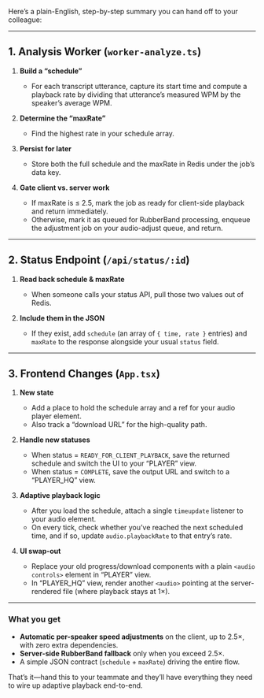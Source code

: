 Here’s a plain-English, step-by-step summary you can hand off to your colleague:

---

## 1. Analysis Worker (`worker-analyze.ts`)

1. **Build a “schedule”**  
   - For each transcript utterance, capture its start time and compute a playback rate by dividing that utterance’s measured WPM by the speaker’s average WPM.

2. **Determine the “maxRate”**  
   - Find the highest rate in your schedule array.

3. **Persist for later**  
   - Store both the full schedule and the maxRate in Redis under the job’s data key.

4. **Gate client vs. server work**  
   - If maxRate is ≤ 2.5, mark the job as ready for client-side playback and return immediately.  
   - Otherwise, mark it as queued for RubberBand processing, enqueue the adjustment job on your audio-adjust queue, and return.

---

## 2. Status Endpoint (`/api/status/:id`)

1. **Read back schedule & maxRate**  
   - When someone calls your status API, pull those two values out of Redis.

2. **Include them in the JSON**  
   - If they exist, add `schedule` (an array of `{ time, rate }` entries) and `maxRate` to the response alongside your usual `status` field.

---

## 3. Frontend Changes (`App.tsx`)

1. **New state**  
   - Add a place to hold the schedule array and a ref for your audio player element.  
   - Also track a “download URL” for the high-quality path.

2. **Handle new statuses**  
   - When status = `READY_FOR_CLIENT_PLAYBACK`, save the returned schedule and switch the UI to your “PLAYER” view.  
   - When status = `COMPLETE`, save the output URL and switch to a “PLAYER_HQ” view.

3. **Adaptive playback logic**  
   - After you load the schedule, attach a single `timeupdate` listener to your audio element.  
   - On every tick, check whether you’ve reached the next scheduled time, and if so, update `audio.playbackRate` to that entry’s rate.

4. **UI swap-out**  
   - Replace your old progress/download components with a plain `<audio controls>` element in “PLAYER” view.  
   - In “PLAYER_HQ” view, render another `<audio>` pointing at the server-rendered file (where playback stays at 1×).

---

### What you get

- **Automatic per-speaker speed adjustments** on the client, up to 2.5×, with zero extra dependencies.  
- **Server-side RubberBand fallback** only when you exceed 2.5×.  
- A simple JSON contract (`schedule` + `maxRate`) driving the entire flow.

That’s it—hand this to your teammate and they’ll have everything they need to wire up adaptive playback end-to-end.

